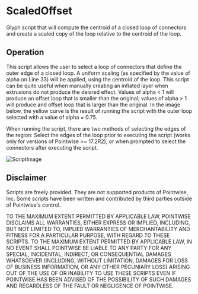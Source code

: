 # ScaledOffset
Glyph script that will compute the centroid of a closed loop of connectors and create a scaled copy of the loop relative to the centroid of the loop.

## Operation
This script allows the user to select a loop of connectors that define the outer edge of a closed loop. A uniform scaling (as specified by the value of alpha on Line 33) will be applied, using the centroid of the loop. This script can be quite useful when manually creating an inflated layer when extrusions do not produce the deisred effect. Values of alpha < 1 will produce an offset loop that is smaller than the original; values of alpha > 1 will produce and offset loop that is larger than the original. In the image below, the yellow curve is the result of running the script with the outer loop selected with a value of alpha = 0.75.

When running the script, there are two methods of selecting the edges of the region: Select the edges of the loop prior to executing the script (works only for versions of Pointwise >= 17.2R2), or when prompted to select the connectors after executing the script.


![ScriptImage](https://raw.github.com/pointwise/ScaledOffset/master/ScriptImage.png)

## Disclaimer
Scripts are freely provided. They are not supported products of
Pointwise, Inc. Some scripts have been written and contributed by third
parties outside of Pointwise's control.

TO THE MAXIMUM EXTENT PERMITTED BY APPLICABLE LAW, POINTWISE DISCLAIMS
ALL WARRANTIES, EITHER EXPRESS OR IMPLIED, INCLUDING, BUT NOT LIMITED
TO, IMPLIED WARRANTIES OF MERCHANTABILITY AND FITNESS FOR A PARTICULAR
PURPOSE, WITH REGARD TO THESE SCRIPTS. TO THE MAXIMUM EXTENT PERMITTED
BY APPLICABLE LAW, IN NO EVENT SHALL POINTWISE BE LIABLE TO ANY PARTY
FOR ANY SPECIAL, INCIDENTAL, INDIRECT, OR CONSEQUENTIAL DAMAGES
WHATSOEVER (INCLUDING, WITHOUT LIMITATION, DAMAGES FOR LOSS OF BUSINESS
INFORMATION, OR ANY OTHER PECUNIARY LOSS) ARISING OUT OF THE USE OF OR
INABILITY TO USE THESE SCRIPTS EVEN IF POINTWISE HAS BEEN ADVISED OF THE
POSSIBILITY OF SUCH DAMAGES AND REGARDLESS OF THE FAULT OR NEGLIGENCE OF
POINTWISE.
	 

